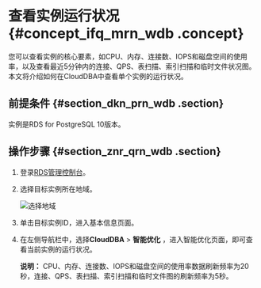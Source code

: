 # 查看实例运行状况 {#concept_ifq_mrn_wdb .concept}

您可以查看实例的核心要素，如CPU、内存、连接数、IOPS和磁盘空间的使用率，以及查看最近5分钟内的连接、QPS、表扫描、索引扫描和临时文件状况图。本文将介绍如何在CloudDBA中查看单个实例的运行状况。

## 前提条件 {#section_dkn_prn_wdb .section}

实例是RDS for PostgreSQL 10版本。

## 操作步骤 {#section_znr_qrn_wdb .section}

1.  登录[RDS管理控制台](https://rds.console.aliyun.com/)。
2.  选择目标实例所在地域。

    ![选择地域](http://static-aliyun-doc.oss-cn-hangzhou.aliyuncs.com/assets/img/7814/154728079136543_zh-CN.png)

3.  单击目标实例ID，进入基本信息页面。
4.  在左侧导航栏中，选择**CloudDBA** \> **智能优化** ，进入智能优化页面，即可查看当前实例的运行状况。

    **说明：** CPU、内存、连接数、IOPS和磁盘空间的使用率数据刷新频率为20秒，连接、QPS、表扫描、索引扫描和临时文件图的刷新频率为5秒。


